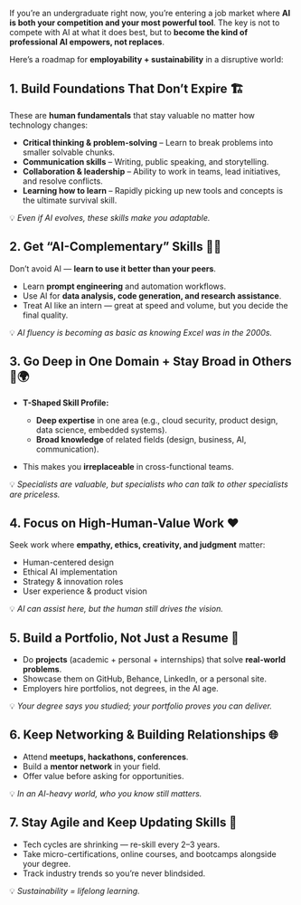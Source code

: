 If you’re an undergraduate right now, you’re entering a job market where **AI is both your competition and your most powerful tool**.
The key is not to compete with AI at what it does best, but to **become the kind of professional AI empowers, not replaces**.

Here’s a roadmap for **employability + sustainability** in a disruptive world:


## **1. Build Foundations That Don’t Expire** 🏗

These are **human fundamentals** that stay valuable no matter how technology changes:

* **Critical thinking & problem-solving** – Learn to break problems into smaller solvable chunks.
* **Communication skills** – Writing, public speaking, and storytelling.
* **Collaboration & leadership** – Ability to work in teams, lead initiatives, and resolve conflicts.
* **Learning how to learn** – Rapidly picking up new tools and concepts is the ultimate survival skill.

💡 *Even if AI evolves, these skills make you adaptable.*

## **2. Get “AI-Complementary” Skills** 🤝🤖

Don’t avoid AI — **learn to use it better than your peers**.

* Learn **prompt engineering** and automation workflows.
* Use AI for **data analysis, code generation, and research assistance**.
* Treat AI like an intern — great at speed and volume, but you decide the final quality.

💡 *AI fluency is becoming as basic as knowing Excel was in the 2000s.*

## **3. Go Deep in One Domain + Stay Broad in Others** 🎯🌍

* **T-Shaped Skill Profile:**

  * **Deep expertise** in one area (e.g., cloud security, product design, data science, embedded systems).
  * **Broad knowledge** of related fields (design, business, AI, communication).
* This makes you **irreplaceable** in cross-functional teams.

💡 *Specialists are valuable, but specialists who can talk to other specialists are priceless.*

## **4. Focus on High-Human-Value Work** ❤️

Seek work where **empathy, ethics, creativity, and judgment** matter:

* Human-centered design
* Ethical AI implementation
* Strategy & innovation roles
* User experience & product vision

💡 *AI can assist here, but the human still drives the vision.*

## **5. Build a Portfolio, Not Just a Resume** 📂

* Do **projects** (academic + personal + internships) that solve **real-world problems**.
* Showcase them on GitHub, Behance, LinkedIn, or a personal site.
* Employers hire portfolios, not degrees, in the AI age.

💡 *Your degree says you studied; your portfolio proves you can deliver.*

## **6. Keep Networking & Building Relationships** 🌐

* Attend **meetups, hackathons, conferences**.
* Build a **mentor network** in your field.
* Offer value before asking for opportunities.

💡 *In an AI-heavy world, who you know still matters.*

## **7. Stay Agile and Keep Updating Skills** 🔄

* Tech cycles are shrinking — re-skill every 2–3 years.
* Take micro-certifications, online courses, and bootcamps alongside your degree.
* Track industry trends so you’re never blindsided.

💡 *Sustainability = lifelong learning.*
